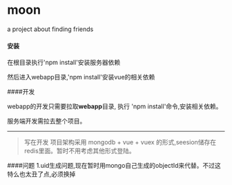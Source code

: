 # moon
a project about finding friends
#### 安装

在根目录执行'npm install'安装服务器依赖

然后进入webapp目录,'npm install'安装vue的相关依赖

####开发

webapp的开发只需要拉取**webapp**目录,
执行 'npm install'命令,安装相关依赖。

服务端开发需拉去整个项目。

-----
>   写在开发
项目架构采用 mongodb + vue + vuex 的形式,seesion储存在redis里面。暂时不用考虑其他形式登陆。


####问题
1.uid生成问题,现在暂时用mongo自己生成的objectId来代替。不过这特么也太丑了点,必须换掉

